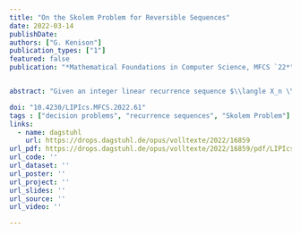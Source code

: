 ```yaml
---
title: "On the Skolem Problem for Reversible Sequences"
date: 2022-03-14
publishDate:
authors: ["G. Kenison"]
publication_types: ["1"]
featured: false
publication: "*Mathematical Foundations in Computer Science, MFCS `22*"


abstract: "Given an integer linear recurrence sequence $\\langle X_n \\rangle$, the Skolem Problem asks to determine whether there is a natural number $n$ such that $X_n=0$. In a recent paper (LICS 2022), Lipton, Luca, Nieuwveld, Ouaknine, Purser, and Worrell prove that the Skolem Problem is decidable for a class of reversible sequences of order at most seven. Here we give an alternative proof of the result. The novelty of our approach arises from our use of results concerning the polynomial relations between Galois conjugates. In particular, we make repeated use of a result due to Dubickas and Smyth for algebraic integers that lie alongside all their Galois conjugates on two (but not one) concentric circles centred at the origin."

doi: "10.4230/LIPIcs.MFCS.2022.61"
tags : ["decision problems", "recurrence sequences", "Skolem Problem"]
links:
  - name: dagstuhl
    url: https://drops.dagstuhl.de/opus/volltexte/2022/16859
url_pdf: https://drops.dagstuhl.de/opus/volltexte/2022/16859/pdf/LIPIcs-MFCS-2022-61.pdf
url_code: ''
url_dataset: ''
url_poster: ''
url_project: ''
url_slides: ''
url_source: ''
url_video: ''

---
```




